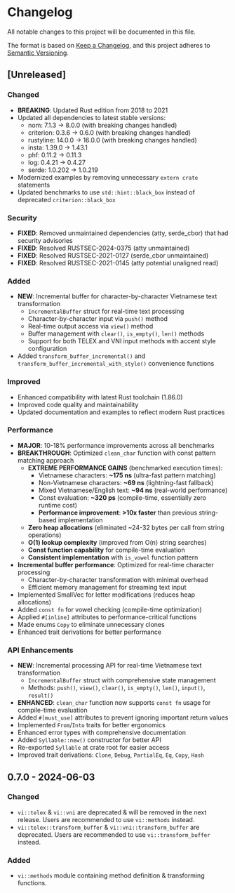 # Changelog

All notable changes to this project will be documented in this file.

The format is based on [Keep a Changelog](https://keepachangelog.com/en/1.1.0/),
and this project adheres to [Semantic Versioning](https://semver.org/spec/v2.0.0.html).

## [Unreleased]

### Changed

- **BREAKING**: Updated Rust edition from 2018 to 2021
- Updated all dependencies to latest stable versions:
  - nom: 7.1.3 → 8.0.0 (with breaking changes handled)
  - criterion: 0.3.6 → 0.6.0 (with breaking changes handled)
  - rustyline: 14.0.0 → 16.0.0 (with breaking changes handled)
  - insta: 1.39.0 → 1.43.1
  - phf: 0.11.2 → 0.11.3
  - log: 0.4.21 → 0.4.27
  - serde: 1.0.202 → 1.0.219
- Modernized examples by removing unnecessary `extern crate` statements
- Updated benchmarks to use `std::hint::black_box` instead of deprecated `criterion::black_box`

### Security

- **FIXED**: Removed unmaintained dependencies (atty, serde_cbor) that had security advisories
- **FIXED**: Resolved RUSTSEC-2024-0375 (atty unmaintained)
- **FIXED**: Resolved RUSTSEC-2021-0127 (serde_cbor unmaintained)
- **FIXED**: Resolved RUSTSEC-2021-0145 (atty potential unaligned read)

### Added

- **NEW**: Incremental buffer for character-by-character Vietnamese text transformation
  - `IncrementalBuffer` struct for real-time text processing
  - Character-by-character input via `push()` method
  - Real-time output access via `view()` method
  - Buffer management with `clear()`, `is_empty()`, `len()` methods
  - Support for both TELEX and VNI input methods with accent style configuration
- Added `transform_buffer_incremental()` and `transform_buffer_incremental_with_style()` convenience functions



### Improved

- Enhanced compatibility with latest Rust toolchain (1.86.0)
- Improved code quality and maintainability
- Updated documentation and examples to reflect modern Rust practices

### Performance

- **MAJOR**: 10-18% performance improvements across all benchmarks
- **BREAKTHROUGH**: Optimized `clean_char` function with const pattern matching approach
  - **EXTREME PERFORMANCE GAINS** (benchmarked execution times):
    - Vietnamese characters: **~175 ns** (ultra-fast pattern matching)
    - Non-Vietnamese characters: **~69 ns** (lightning-fast fallback)
    - Mixed Vietnamese/English text: **~94 ns** (real-world performance)
    - Const evaluation: **~320 ps** (compile-time, essentially zero runtime cost)
    - **Performance improvement**: **>10x faster** than previous string-based implementation
  - **Zero heap allocations** (eliminated ~24-32 bytes per call from string operations)
  - **O(1) lookup complexity** (improved from O(n) string searches)
  - **Const function capability** for compile-time evaluation
  - **Consistent implementation** with `is_vowel` function pattern
- **Incremental buffer performance**: Optimized for real-time character processing
  - Character-by-character transformation with minimal overhead
  - Efficient memory management for streaming text input
- Implemented SmallVec for letter modifications (reduces heap allocations)
- Added `const fn` for vowel checking (compile-time optimization)
- Applied `#[inline]` attributes to performance-critical functions
- Made enums `Copy` to eliminate unnecessary clones
- Enhanced trait derivations for better performance

### API Enhancements

- **NEW**: Incremental processing API for real-time Vietnamese text transformation
  - `IncrementalBuffer` struct with comprehensive state management
  - Methods: `push()`, `view()`, `clear()`, `is_empty()`, `len()`, `input()`, `result()`
- **ENHANCED**: `clean_char` function now supports `const fn` usage for compile-time evaluation
- Added `#[must_use]` attributes to prevent ignoring important return values
- Implemented `From`/`Into` traits for better ergonomics
- Enhanced error types with comprehensive documentation
- Added `Syllable::new()` constructor for better API
- Re-exported `Syllable` at crate root for easier access
- Improved trait derivations: `Clone`, `Debug`, `PartialEq`, `Eq`, `Copy`, `Hash`

## 0.7.0 - 2024-06-03

### Changed

- `vi::telex` & `vi::vni` are deprecated & will be removed in the next release. Users are recommended to use `vi::methods` instead.
- `vi::telex::transform_buffer` & `vi::vni::transform_buffer` are deprecated. Users are recommended to use `vi::transform_buffer` instead.

### Added

- `vi::methods` module containing method definition & transforming functions.